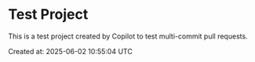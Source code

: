 # Test Project

This is a test project created by Copilot to test multi-commit pull requests.

Created at: 2025-06-02 10:55:04 UTC
